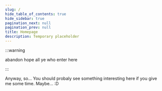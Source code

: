 ```yaml
---
slug: /
hide_table_of_contents: true
hide_sidebar: true
pagination_next: null
pagination_prev: null
title: Homepage
description: Temporary placeholder
---
```


:::warning

abandon hope all ye who enter here

:::

Anyway, so...
You should probaly see something interesting here if you give me some time. Maybe... :D
